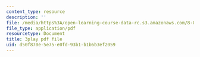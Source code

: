 ```yaml
---
content_type: resource
description: ''
file: /media/https%3A/open-learning-course-data-rc.s3.amazonaws.com/8-04-quantum-physics-i-spring-2016/d50f870e5e75e0fd93b1b1b6b3ef2059_yqrMAZkQOwI.pdf
file_type: application/pdf
resourcetype: Document
title: 3play pdf file
uid: d50f870e-5e75-e0fd-93b1-b1b6b3ef2059
---
```

